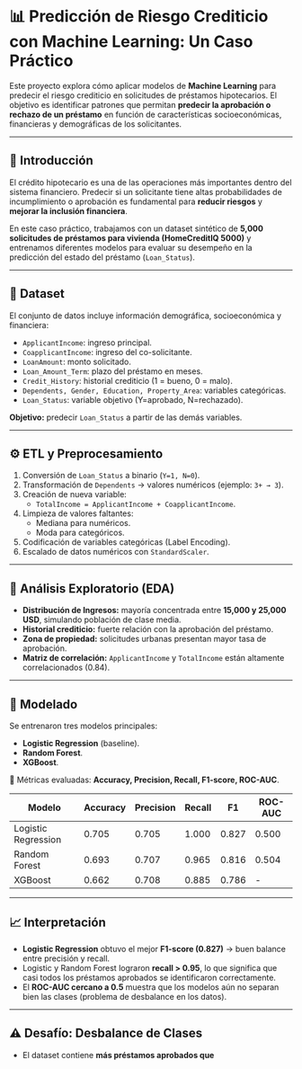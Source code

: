 # 📊 Predicción de Riesgo Crediticio con Machine Learning: Un Caso Práctico  

Este proyecto explora cómo aplicar modelos de **Machine Learning** para predecir el riesgo crediticio en solicitudes de préstamos hipotecarios. El objetivo es identificar patrones que permitan **predecir la aprobación o rechazo de un préstamo** en función de características socioeconómicas, financieras y demográficas de los solicitantes.  

---

## 📌 Introducción  
El crédito hipotecario es una de las operaciones más importantes dentro del sistema financiero. Predecir si un solicitante tiene altas probabilidades de incumplimiento o aprobación es fundamental para **reducir riesgos** y **mejorar la inclusión financiera**.  

En este caso práctico, trabajamos con un dataset sintético de **5,000 solicitudes de préstamos para vivienda (HomeCreditIQ 5000)** y entrenamos diferentes modelos para evaluar su desempeño en la predicción del estado del préstamo (`Loan_Status`).  

---

## 📂 Dataset  
El conjunto de datos incluye información demográfica, socioeconómica y financiera:  

- `ApplicantIncome`: ingreso principal.  
- `CoapplicantIncome`: ingreso del co-solicitante.  
- `LoanAmount`: monto solicitado.  
- `Loan_Amount_Term`: plazo del préstamo en meses.  
- `Credit_History`: historial crediticio (1 = bueno, 0 = malo).  
- `Dependents, Gender, Education, Property_Area`: variables categóricas.  
- `Loan_Status`: variable objetivo (Y=aprobado, N=rechazado).  

**Objetivo:** predecir `Loan_Status` a partir de las demás variables.  

---

## ⚙️ ETL y Preprocesamiento  
1. Conversión de `Loan_Status` a binario (`Y=1, N=0`).  
2. Transformación de `Dependents` → valores numéricos (ejemplo: `3+ → 3`).  
3. Creación de nueva variable:  
   - `TotalIncome = ApplicantIncome + CoapplicantIncome`.  
4. Limpieza de valores faltantes:  
   - Mediana para numéricos.  
   - Moda para categóricos.  
5. Codificación de variables categóricas (Label Encoding).  
6. Escalado de datos numéricos con `StandardScaler`.  

---

## 🔎 Análisis Exploratorio (EDA)  
- **Distribución de Ingresos:** mayoría concentrada entre **15,000 y 25,000 USD**, simulando población de clase media.  
- **Historial crediticio:** fuerte relación con la aprobación del préstamo.  
- **Zona de propiedad:** solicitudes urbanas presentan mayor tasa de aprobación.  
- **Matriz de correlación:** `ApplicantIncome` y `TotalIncome` están altamente correlacionados (0.84).  

---

## 🤖 Modelado  
Se entrenaron tres modelos principales:  
- **Logistic Regression** (baseline).  
- **Random Forest**.  
- **XGBoost**.  

📏 Métricas evaluadas: **Accuracy, Precision, Recall, F1-score, ROC-AUC**.  

| Modelo              | Accuracy | Precision | Recall | F1    | ROC-AUC |
|---------------------|----------|-----------|--------|-------|---------|
| Logistic Regression | 0.705    | 0.705     | 1.000  | 0.827 | 0.500   |
| Random Forest       | 0.693    | 0.707     | 0.965  | 0.816 | 0.504   |
| XGBoost             | 0.662    | 0.708     | 0.885  | 0.786 | -       |

---

## 📈 Interpretación  
- **Logistic Regression** obtuvo el mejor **F1-score (0.827)** → buen balance entre precisión y recall.  
- Logistic y Random Forest lograron **recall > 0.95**, lo que significa que casi todos los préstamos aprobados se identificaron correctamente.  
- El **ROC-AUC cercano a 0.5** muestra que los modelos aún no separan bien las clases (problema de desbalance en los datos).  

---

## ⚠️ Desafío: Desbalance de Clases  
- El dataset contiene **más préstamos aprobados que**

